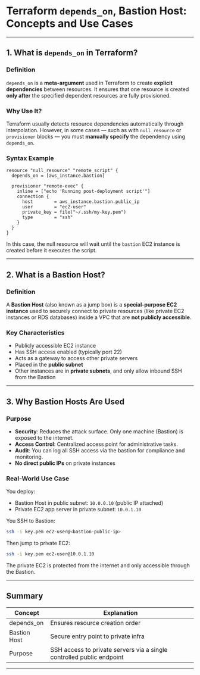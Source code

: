 
# Terraform `depends_on`, Bastion Host: Concepts and Use Cases

---

## 1. What is `depends_on` in Terraform?

### Definition
`depends_on` is a **meta-argument** used in Terraform to create **explicit dependencies** between resources. It ensures that one resource is created **only after** the specified dependent resources are fully provisioned.

### Why Use It?
Terraform usually detects resource dependencies automatically through interpolation. However, in some cases — such as with `null_resource` or `provisioner` blocks — you must **manually specify** the dependency using `depends_on`.

### Syntax Example

```hcl
resource "null_resource" "remote_script" {
  depends_on = [aws_instance.bastion]

  provisioner "remote-exec" {
    inline = ["echo 'Running post-deployment script'"]
    connection {
      host        = aws_instance.bastion.public_ip
      user        = "ec2-user"
      private_key = file("~/.ssh/my-key.pem")
      type        = "ssh"
    }
  }
}
```

In this case, the null resource will wait until the `bastion` EC2 instance is created before it executes the script.

---

## 2. What is a Bastion Host?

### Definition
A **Bastion Host** (also known as a jump box) is a **special-purpose EC2 instance** used to securely connect to private resources (like private EC2 instances or RDS databases) inside a VPC that are **not publicly accessible**.

### Key Characteristics
- Publicly accessible EC2 instance
- Has SSH access enabled (typically port 22)
- Acts as a gateway to access other private servers
- Placed in the **public subnet**
- Other instances are in **private subnets**, and only allow inbound SSH from the Bastion

---

## 3. Why Bastion Hosts Are Used

### Purpose
- **Security**: Reduces the attack surface. Only one machine (Bastion) is exposed to the internet.
- **Access Control**: Centralized access point for administrative tasks.
- **Audit**: You can log all SSH access via the bastion for compliance and monitoring.
- **No direct public IPs** on private instances

### Real-World Use Case

You deploy:
- Bastion Host in public subnet: `10.0.0.10` (public IP attached)
- Private EC2 app server in private subnet: `10.0.1.10`

You SSH to Bastion:
```bash
ssh -i key.pem ec2-user@<bastion-public-ip>
```

Then jump to private EC2:
```bash
ssh -i key.pem ec2-user@10.0.1.10
```

The private EC2 is protected from the internet and only accessible through the Bastion.

---

## Summary

| Concept      | Explanation |
|--------------|-------------|
| depends_on   | Ensures resource creation order |
| Bastion Host | Secure entry point to private infra |
| Purpose      | SSH access to private servers via a single controlled public endpoint |

---

